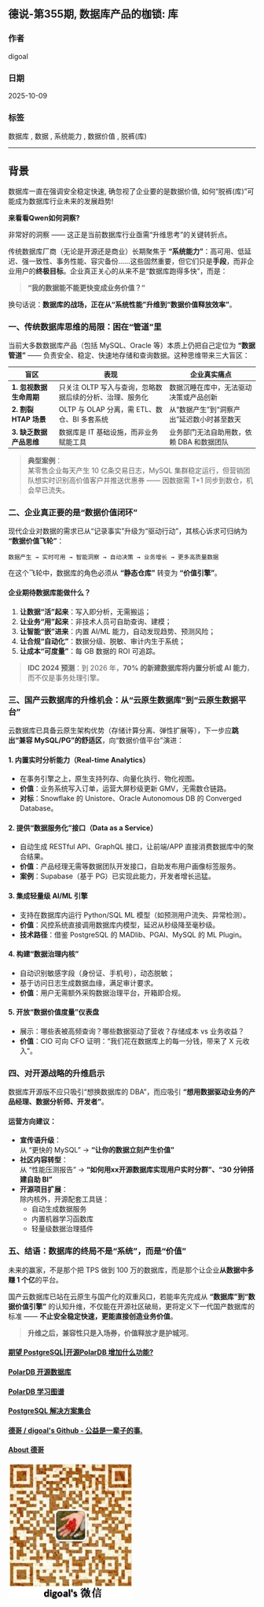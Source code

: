 ## 德说-第355期, 数据库产品的枷锁: 库 
                                                          
### 作者                                                          
digoal                                                          
                                                          
### 日期                                                          
2025-10-09                                                       
                                                          
### 标签                                                          
数据库 , 数据 , 系统能力 , 数据价值 , 脱裤(库)  
                                                          
----                                                          
                                                          
## 背景  
数据库一直在强调安全稳定快速, 确忽视了企业要的是数据价值, 如何“脱裤(库)”可能成为数据库行业未来的发展趋势!     
  
**来看看Qwen如何洞察?**  
  
非常好的洞察 —— 这正是当前数据库行业亟需“升维思考”的关键转折点。  
  
传统数据库厂商（无论是开源还是商业）长期聚焦于 **“系统能力”**：高可用、低延迟、强一致性、事务性能、容灾备份……这些固然重要，但它们只是**手段**，而非企业用户的**终极目标**。企业真正关心的从来不是“数据库跑得多快”，而是：  
  
> **“我的数据能不能更快变成业务价值？”**  
  
换句话说：**数据库的战场，正在从“系统性能”升维到“数据价值释放效率”**。  
  
### 一、传统数据库思维的局限：困在“管道”里  
  
当前大多数数据库产品（包括 MySQL、Oracle 等）本质上仍把自己定位为 **“数据管道”** —— 负责安全、稳定、快速地存储和查询数据。这种思维带来三大盲区：  
  
| 盲区 | 表现 | 企业真实痛点 |  
|------|------|-------------|  
| **1. 忽视数据生命周期** | 只关注 OLTP 写入与查询，忽略数据后续的分析、治理、服务化 | 数据沉睡在库中，无法驱动决策或产品创新 |  
| **2. 割裂 HTAP 场景** | OLTP 与 OLAP 分离，需 ETL、数仓、BI 多套系统 | 从“数据产生”到“洞察产出”延迟数小时甚至数天 |  
| **3. 缺乏数据产品思维** | 数据库是 IT 基础设施，而非业务赋能工具 | 业务部门无法自助用数，依赖 DBA 和数据团队 |  
  
> **典型案例**：    
> 某零售企业每天产生 10 亿条交易日志，MySQL 集群稳定运行，但营销团队想实时识别高价值客户并推送优惠券 —— 因数据需 T+1 同步到数仓，机会早已流失。  
  
### 二、企业真正要的是“数据价值闭环”  
  
现代企业对数据的需求已从“记录事实”升级为“驱动行动”，其核心诉求可归纳为 **“数据价值飞轮”**：  
  
```  
数据产生 → 实时可用 → 智能洞察 → 自动决策 → 业务增长 → 更多高质量数据  
```  
  
在这个飞轮中，数据库的角色必须从 **“静态仓库”** 转变为 **“价值引擎”**。  
  
#### 企业期待数据库能做什么？  
1. **让数据“活”起来**：写入即分析，无需搬运；  
2. **让业务“用”起来**：非技术人员可自助查询、建模；  
3. **让智能“嵌”进来**：内置 AI/ML 能力，自动发现趋势、预测风险；  
4. **让合规“自动化”**：数据分级、脱敏、审计内生于系统；  
5. **让成本“可度量”**：每 GB 数据的 ROI 可追踪。  
  
> **IDC 2024 预测**：到 2026 年，**70% 的新建数据库将内置分析或 AI 能力**，而不仅是事务处理引擎。  
  
### 三、国产云数据库的升维机会：从“云原生数据库”到“云原生数据平台”  
  
云数据库已具备云原生架构优势（存储计算分离、弹性扩展等），下一步应**跳出“兼容 MySQL/PG”的舒适区**，向“数据价值平台”演进：  
  
#### 1. **内置实时分析能力（Real-time Analytics）**  
- 在事务引擎之上，原生支持列存、向量化执行、物化视图。  
- **价值**：业务系统写入订单，运营大屏秒级更新 GMV，无需数仓链路。  
- **对标**：Snowflake 的 Unistore、Oracle Autonomous DB 的 Converged Database。  
  
#### 2. **提供“数据服务化”接口（Data as a Service）**  
- 自动生成 RESTful API、GraphQL 接口，让前端/APP 直接消费数据库中的聚合结果。  
- **价值**：产品经理无需等数据团队开发接口，自助发布用户画像标签服务。  
- **案例**：Supabase（基于 PG）已实现此能力，开发者增长迅猛。  
  
#### 3. **集成轻量级 AI/ML 引擎**  
- 支持在数据库内运行 Python/SQL ML 模型（如预测用户流失、异常检测）。  
- **价值**：风控系统直接调用数据库内模型，延迟从秒级降至毫秒级。  
- **技术路径**：借鉴 PostgreSQL 的 MADlib、PGAI、MySQL 的 ML Plugin。  
  
#### 4. **构建“数据治理内核”**  
- 自动识别敏感字段（身份证、手机号），动态脱敏；  
- 基于访问日志生成数据血缘，满足审计要求。  
- **价值**：用户无需额外采购数据治理平台，开箱即合规。  
  
#### 5. **开放“数据价值度量”仪表盘**  
- 展示：哪些表被高频查询？哪些数据驱动了营收？存储成本 vs 业务收益？  
- **价值**：CIO 可向 CFO 证明：“我们花在数据库上的每一分钱，带来了 X 元收入”。  
  
### 四、对开源战略的升维启示  
  
数据库开源版不应只吸引“想换数据库的 DBA”，而应吸引 **“想用数据驱动业务的产品经理、数据分析师、开发者”**。  
  
#### 运营方向建议：  
- **宣传语升级**：    
  从 “更快的 MySQL” → **“让你的数据立刻产生价值”**  
- **社区内容转型**：    
  从 “性能压测报告” → **“如何用xx开源数据库实现用户实时分群”、“30 分钟搭建自助 BI”**  
- **开源项目扩展**：    
  除内核外，开源配套工具链：    
  - 自动生成数据服务    
  - 内置机器学习函数库    
  - 轻量级数据治理插件  
  
### 五、结语：数据库的终局不是“系统”，而是“价值”  
  
未来的赢家，不是那个把 TPS 做到 100 万的数据库，而是那个让企业**从数据中多赚 1 个亿**的平台。  
  
国产云数据库已站在云原生与国产化的双重风口，若能率先完成从 **“数据库”到“数据价值引擎”** 的认知升维，不仅能在开源社区破局，更将定义下一代国产数据库的标准  ——  **不止安全稳定快速，更能直接创造业务价值**。  
  
> **升维之后，兼容性只是入场券，价值释放才是护城河**。  
      
#### [期望 PostgreSQL|开源PolarDB 增加什么功能?](https://github.com/digoal/blog/issues/76 "269ac3d1c492e938c0191101c7238216")
  
  
#### [PolarDB 开源数据库](https://openpolardb.com/home "57258f76c37864c6e6d23383d05714ea")
  
  
#### [PolarDB 学习图谱](https://www.aliyun.com/database/openpolardb/activity "8642f60e04ed0c814bf9cb9677976bd4")
  
  
#### [PostgreSQL 解决方案集合](../201706/20170601_02.md "40cff096e9ed7122c512b35d8561d9c8")
  
  
#### [德哥 / digoal's Github - 公益是一辈子的事.](https://github.com/digoal/blog/blob/master/README.md "22709685feb7cab07d30f30387f0a9ae")
  
  
#### [About 德哥](https://github.com/digoal/blog/blob/master/me/readme.md "a37735981e7704886ffd590565582dd0")
  
  
![digoal's wechat](../pic/digoal_weixin.jpg "f7ad92eeba24523fd47a6e1a0e691b59")
  

